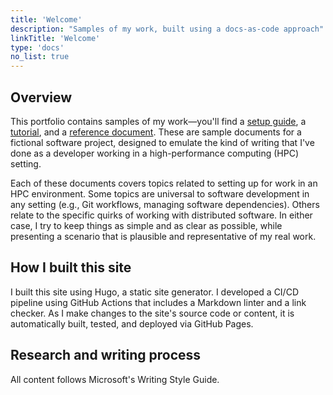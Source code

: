 ```yaml
---
title: 'Welcome'
description: "Samples of my work, built using a docs-as-code approach"
linkTitle: 'Welcome'
type: 'docs'
no_list: true
---
```


## Overview

This portfolio contains samples of my work—you'll find a [setup guide](https://portfolio.christianf.io/get-started/quickstart/), a [tutorial](https://portfolio.christianf.io/get-started/hpc-tutorial/), and a [reference document](https://portfolio.christianf.io/reference/environment-variables/).
These are sample documents for a fictional software project, designed to emulate the kind of writing that I've done as a developer working in a high-performance computing (HPC) setting.

Each of these documents covers topics related to setting up for work in an HPC environment.
Some topics are universal to software development in any setting (e.g., Git workflows, managing software dependencies).
Others relate to the specific quirks of working with distributed software.
In either case, I try to keep things as simple and as clear as possible, while presenting a scenario that is plausible and representative of my real work.

## How I built this site

I built this site using Hugo, a static site generator.
I developed a CI/CD pipeline using GitHub Actions that includes a Markdown linter and a link checker.
As I make changes to the site's source code or content, it is automatically built, tested, and deployed via GitHub Pages.

## Research and writing process

All content follows Microsoft's Writing Style Guide.
